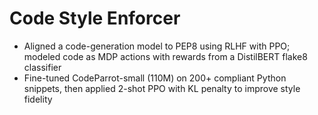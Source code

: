 # Code Style Enforcer
- Aligned a code-generation model to PEP8 using RLHF with PPO; modeled code as MDP actions with rewards from a DistilBERT flake8 classifier
- Fine-tuned CodeParrot-small (110M) on 200+ compliant Python snippets, then applied 2-shot PPO with KL penalty to improve style fidelity
